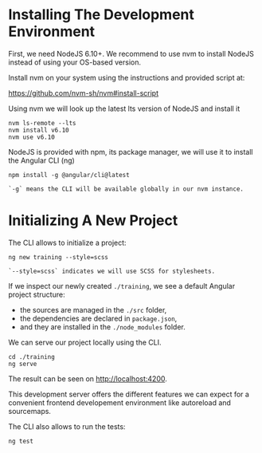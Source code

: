 # Installing The Development Environment

First, we need NodeJS 6.10+. We recommend to use nvm to install NodeJS instead of using your OS-based version.

Install nvm on your system using the instructions and provided script at:

<https://github.com/nvm-sh/nvm#install-script>

Using nvm we will look up the latest lts version of NodeJS and install it

```console
nvm ls-remote --lts
nvm install v6.10
nvm use v6.10
```

NodeJS is provided with npm, its package manager, we will use it to install the Angular CLI (ng)

```console
npm install -g @angular/cli@latest
```

```{note}
`-g` means the CLI will be available globally in our nvm instance.
```

# Initializing A New Project

The CLI allows to initialize a project:

```console
ng new training --style=scss
```

```{note}
`--style=scss` indicates we will use SCSS for stylesheets.
```

If we inspect our newly created `./training`, we see a default Angular project structure:

- the sources are managed in the `./src` folder,
- the dependencies are declared in `package.json`,
- and they are installed in the `./node_modules` folder.

We can serve our project locally using the CLI.

```console
cd ./training
ng serve
```

The result can be seen on <http://localhost:4200>.

This development server offers the different features we can expect for a convenient frontend developement environment
like autoreload and sourcemaps.

The CLI also allows to run the tests:

```console
ng test
```
